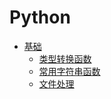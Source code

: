 # Python

* [基础](./基础/README.md)
    * [类型转换函数](./基础/python类型转换函数.md)
    * [常用字符串函数](./基础/python常用字符串函数.md)
    * [文件处理](./基础/文件处理.md)
